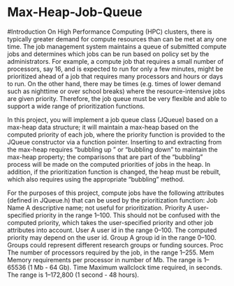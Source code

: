 # Max-Heap-Job-Queue
#Introduction
On High Performance Computing (HPC) clusters, there is typically greater demand for compute resources than can be met at any one time. The job management system maintains a queue of submitted compute jobs and determines which jobs can be run based on policy set by the administrators. For example, a compute job that requires a small number of processors, say 16, and is expected to run for only a few minutes, might be prioritized ahead of a job that requires many processors and hours or days to run. On the other hand, there may be times (e.g. times of lower demand such as nighttime or over school breaks) where the resource-intensive jobs are given priority. Therefore, the job queue must be very flexible and able to support a wide range of prioritization functions.

In this project, you will implement a job queue class (JQueue) based on a max-heap data structure; it will maintain a max-heap based on the computed priority of each job, where the priority function is provided to the JQueue constructor via a function pointer. Inserting to and extracting from the max-heap requires “bubbling up ” or “bubbling down” to maintain the max-heap property; the comparisons that are part of the “bubbling” process will be made on the computed priorities of jobs in the heap. In addition, if the prioritization function is changed, the heap must be rebuilt, which also requires using the appropriate “bubbling” method.

For the purposes of this project, compute jobs have the following attributes (defined in JQueue.h) that can be used by the prioritization function:
Job Name
A descriptive name; not useful for prioritization.
Priority
A user-specified priority in the range 1–100. This should not be confused with the computed priority, which takes the user-specified priority and other job attributes into account.
User
A user id in the range 0–100. The computed priority may depend on the user id.
Group
A group id in the range 0–100. Groups could represent different research groups or funding sources.
Proc
The number of processors required by the job, in the range 1–255.
Mem
Memory requirements per processor in number of Mb. The range is 1–65536 (1 Mb - 64 Gb).
Time
Maximum wallclock time required, in seconds. The range is 1–172,800 (1 second - 48 hours).
